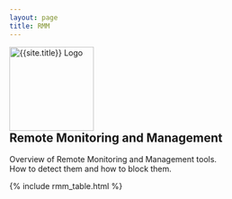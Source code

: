 ```yaml
---
layout: page
title: RMM
---
```


<div class="header-box">
<a href="https://github.com/RMM-project/rmm-project.github.io/blob/main/README.md"><img src="{{ '/assets/logo.png' | relative_url }}" height="150" alt="{{site.title}} Logo" style="margin-right: 10px;"></a>
<div>
<h2 style="margin-top: 0">Remote Monitoring and Management</h2>

Overview of Remote Monitoring and Management tools. <br>
How to detect them and how to block them.

</div>
</div>

[functions]: /functions/
{% include rmm_table.html %}


